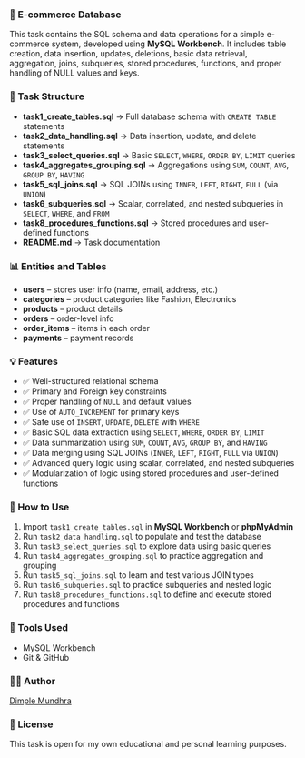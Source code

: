 ### 🛒 E-commerce Database 

This task contains the SQL schema and data operations for a simple e-commerce system, developed using **MySQL Workbench**. It includes table creation, data insertion, updates, deletions, basic data retrieval, aggregation, joins, subqueries, stored procedures, functions, and proper handling of NULL values and keys.

### 📁 Task Structure

- **task1_create_tables.sql** → Full database schema with `CREATE TABLE` statements  
- **task2_data_handling.sql** → Data insertion, update, and delete statements  
- **task3_select_queries.sql** → Basic `SELECT`, `WHERE`, `ORDER BY`, `LIMIT` queries  
- **task4_aggregates_grouping.sql** → Aggregations using `SUM`, `COUNT`, `AVG`, `GROUP BY`, `HAVING`  
- **task5_sql_joins.sql** → SQL JOINs using `INNER`, `LEFT`, `RIGHT`, `FULL` (via `UNION`)  
- **task6_subqueries.sql** → Scalar, correlated, and nested subqueries in `SELECT`, `WHERE`, and `FROM`  
- **task8_procedures_functions.sql** → Stored procedures and user-defined functions  
- **README.md** → Task documentation


### 📊 Entities and Tables

- **users** – stores user info (name, email, address, etc.)  
- **categories** – product categories like Fashion, Electronics  
- **products** – product details  
- **orders** – order-level info  
- **order_items** – items in each order  
- **payments** – payment records  

### 💡 Features

- ✅ Well-structured relational schema  
- ✅ Primary and Foreign key constraints  
- ✅ Proper handling of `NULL` and default values  
- ✅ Use of `AUTO_INCREMENT` for primary keys  
- ✅ Safe use of `INSERT`, `UPDATE`, `DELETE` with `WHERE`  
- ✅ Basic SQL data extraction using `SELECT`, `WHERE`, `ORDER BY`, `LIMIT`  
- ✅ Data summarization using `SUM`, `COUNT`, `AVG`, `GROUP BY`, and `HAVING`  
- ✅ Data merging using SQL JOINs (`INNER`, `LEFT`, `RIGHT`, `FULL` via `UNION`)  
- ✅ Advanced query logic using scalar, correlated, and nested subqueries  
- ✅ Modularization of logic using stored procedures and user-defined functions  


### 🚀 How to Use

1. Import `task1_create_tables.sql` in **MySQL Workbench** or **phpMyAdmin**  
2. Run `task2_data_handling.sql` to populate and test the database  
3. Run `task3_select_queries.sql` to explore data using basic queries  
4. Run `task4_aggregates_grouping.sql` to practice aggregation and grouping  
5. Run `task5_sql_joins.sql` to learn and test various JOIN types  
6. Run `task6_subqueries.sql` to practice subqueries and nested logic  
7. Run `task8_procedures_functions.sql` to define and execute stored procedures and functions  


### 📌 Tools Used

- MySQL Workbench  
- Git & GitHub  


### 🧑‍💻 Author

[Dimple Mundhra](https://github.com/dimplemundhra)


### 📜 License

This task is open for my own educational and personal learning purposes.
